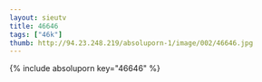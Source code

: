 ```yaml
--- 
layout: sieutv
title: 46646
tags: ["46k"]
thumb: http://94.23.248.219/absoluporn-1/image/002/46646.jpg
---
```

{% include absoluporn key="46646" %} 
